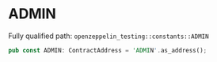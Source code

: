 # ADMIN

Fully qualified path: `openzeppelin_testing::constants::ADMIN`

```rust
pub const ADMIN: ContractAddress = 'ADMIN'.as_address();
```

